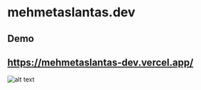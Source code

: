 # mehmetaslantas.dev 
## Demo 
## https://mehmetaslantas-dev.vercel.app/

![alt text](https://res.cloudinary.com/dd4d48hwn/image/upload/v1675240976/mehmet_aslantas_dj2qsa.png)
